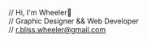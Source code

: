 // Hi, I'm Wheeler👋<br>
// Graphic Designer && Web Developer<br>
// <a href="mailto:r.bliss.wheeler@gmail.com">r.bliss.wheeler@gmail.com</a>

